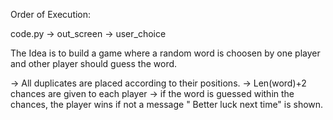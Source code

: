 Order of Execution:

code.py -> out_screen -> user_choice

The Idea is to build a game where a random word is choosen by one player and
other player should guess the word.


-> All duplicates are placed according to their positions.
-> Len(word)+2 chances are given to each player
-> if the word is guessed within the chances, the player wins if not a message " Better luck next time" is shown. 
